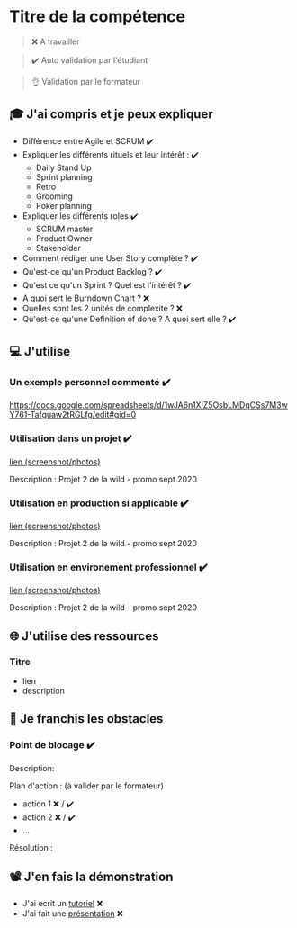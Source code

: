# Titre de la compétence

> ❌ A travailler

> ✔️ Auto validation par l'étudiant

> 👌 Validation par le formateur

## 🎓 J'ai compris et je peux expliquer

- Différence entre Agile et SCRUM ✔️
- Expliquer les différents rituels et leur intérêt : ✔️
  - Daily Stand Up
  - Sprint planning
  - Retro
  - Grooming
  - Poker planning
- Expliquer les différents roles ✔️
  - SCRUM master
  - Product Owner
  - Stakeholder
- Comment rédiger une User Story complète ? ✔️
- Qu'est-ce qu'un Product Backlog ? ✔️
- Qu'est ce qu'un Sprint ? Quel est l'intérêt ? ✔️
- A quoi sert le Burndown Chart ? ❌
- Quelles sont les 2 unités de complexité ? ❌
- Qu'est-ce qu'une Definition of done ? A quoi sert elle ? ✔️

## 💻 J'utilise

### Un exemple personnel commenté ✔️

https://docs.google.com/spreadsheets/d/1wJA6n1XIZ5OsbLMDqCSs7M3wY761-Tafguaw2tRGLfg/edit#gid=0

### Utilisation dans un projet ✔️

[lien (screenshot/photos)](https://docs.google.com/spreadsheets/d/1wJA6n1XIZ5OsbLMDqCSs7M3wY761-Tafguaw2tRGLfg/edit#gid=0)

Description : Projet 2 de la wild - promo sept 2020

### Utilisation en production si applicable ✔️

[lien (screenshot/photos)](https://docs.google.com/spreadsheets/d/1wJA6n1XIZ5OsbLMDqCSs7M3wY761-Tafguaw2tRGLfg/edit#gid=0)

Description : Projet 2 de la wild - promo sept 2020

### Utilisation en environement professionnel  ✔️

[lien (screenshot/photos)](https://docs.google.com/spreadsheets/d/1wJA6n1XIZ5OsbLMDqCSs7M3wY761-Tafguaw2tRGLfg/edit#gid=0)

Description : Projet 2 de la wild - promo sept 2020

## 🌐 J'utilise des ressources

### Titre

- lien
- description

## 🚧 Je franchis les obstacles

### Point de blocage ✔️

Description:

Plan d'action : (à valider par le formateur)

- action 1 ❌ / ✔️
- action 2 ❌ / ✔️
- ...

Résolution :

## 📽️ J'en fais la démonstration

- J'ai ecrit un [tutoriel](...) ❌
- J'ai fait une [présentation](...) ❌
